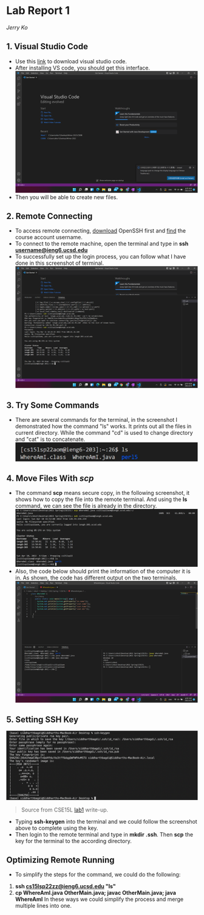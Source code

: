 # Lab Report 1
_Jerry Ko_

## 1. Visual Studio Code
* Use this [link](https://code.visualstudio.com/) to download visual studio code.
* After installing VS code, you should get this interface.![screenshot1](https://github.com/Jerrik0/cse15l-lab-reports/blob/main/screenshot.png?raw=true)
* Then you will be able to create new files.


## 2. Remote Connecting
* To access remote connecting, [download](https://docs.microsoft.com/en-us/windows-server/administration/openssh/openssh_install_firstuse) OpenSSH first and [find](https://sdacs.ucsd.edu/~icc/index.php) the course account username.
* To connect to the remote machine, open the terminal and type in **ssh username@ieng6.ucsd.edu**
* To successfully set up the login process, you can follow what I have done in this screenshot of terminal.
![image](https://github.com/Jerrik0/cse15l-lab-reports/blob/main/Screenshot2.png?raw=true)


## 3. Try Some Commands
* There are several commands for the terminal, in the screenshot I demonstrated how the command "ls" works. It prints out all the files in current directory. While the command "cd" is used to change directory and "cat" is to concatenate.
![screenshot3](https://github.com/Jerrik0/cse15l-lab-reports/blob/main/Screenshot4.png?raw=true)

## 4. Move Files With ___scp___
* The command __scp__ means secure copy, in the following screenshot, it shows how to copy the file into the remote terminal. And using the __ls__ command, we can see the file is already in the directory.
![screenshot4](https://github.com/Jerrik0/cse15l-lab-reports/blob/main/Screenshot5.png?raw=true)
* Also, the code below should print the information of the computer it is in. As shown, the code has different output on the two terminals.
![screenshot5](https://github.com/Jerrik0/cse15l-lab-reports/blob/main/Screenshot3.png?raw=true)

## 5. Setting SSH Key
![screenshot6](https://github.com/Jerrik0/cse15l-lab-reports/blob/main/TaScreenshot.png?raw=true)
> Source from CSE15L [lab1](https://docs.google.com/document/d/1AO6RDoJnaWxMui-UFjEa_2bbQ4qcANpbIpPuV-awsOg/edit) write-up.
* Typing __ssh-keygen__ into the terminal and we could follow the screenshot above to complete using the key.
* Then login to the remote terminal and type in __mkdir__ __.ssh__. Then __scp__ the key for the terminal to the according directory.

## Optimizing Remote Running
* To simplify the steps for the command, we could do the following:
1. **ssh cs15lsp22zz@ieng6.ucsd.edu "ls"**
2. **cp WhereAmI.java OtherMain.java; javac OtherMain.java; java WhereAmI**
In these ways we could simplify the process and merge multiple lines into one.

